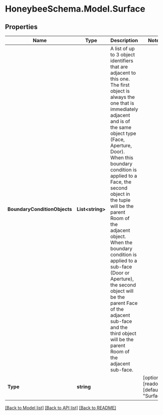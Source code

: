 
# HoneybeeSchema.Model.Surface

## Properties

Name | Type | Description | Notes
------------ | ------------- | ------------- | -------------
**BoundaryConditionObjects** | **List&lt;string&gt;** | A list of up to 3 object identifiers that are adjacent to this one. The first object is always the one that is immediately adjacent and is of the same object type (Face, Aperture, Door). When this boundary condition is applied to a Face, the second object in the tuple will be the parent Room of the adjacent object. When the boundary condition is applied to a sub-face (Door or Aperture), the second object will be the parent Face of the adjacent sub-face and the third object will be the parent Room of the adjacent sub-face. | 
**Type** | **string** |  | [optional] [readonly] [default to "Surface"]

[[Back to Model list]](../README.md#documentation-for-models)
[[Back to API list]](../README.md#documentation-for-api-endpoints)
[[Back to README]](../README.md)

